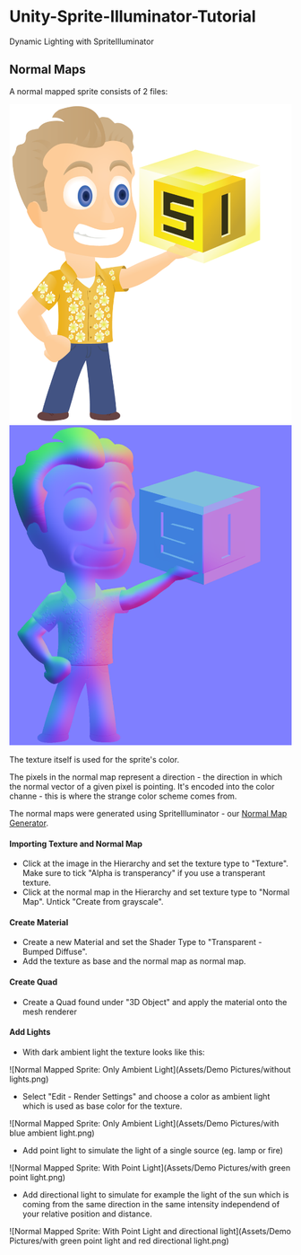 # Unity-Sprite-Illuminator-Tutorial
Dynamic Lighting with SpriteIlluminator

## Normal Maps

A normal mapped sprite consists of 2 files:

![Normal Mapped Sprite: Sprite's Texture](Assets/Sprites/character-with-si-logo.png)
![Normal Mapped Sprite: Sprite's Normal Map](Assets/Sprites/character-with-si-logo_n.png)

The texture itself is used for the sprite's color. 

The pixels in the normal map represent a direction - the direction in which the normal vector of a given pixel is pointing. It's encoded into the color channe - this is where the strange color scheme comes from.

The normal maps were generated using SpriteIlluminator - our [Normal Map Generator](https://www.codeandweb.com/normal-map-generator).

#### Importing Texture and Normal Map

* Click at the image in the Hierarchy and set the texture type to "Texture". Make sure to tick "Alpha is transperancy" if you use a transperant texture.
* Click at the normal map in the Hierarchy and set texture type to "Normal Map". Untick "Create from grayscale".

#### Create Material

* Create a new Material and set the Shader Type to "Transparent - Bumped Diffuse".
* Add the texture as base and the normal map as normal map.

#### Create Quad

* Create a Quad found under "3D Object" and apply the material onto the mesh renderer

#### Add Lights
* With dark ambient light the texture looks like this:

![Normal Mapped Sprite: Only Ambient Light](Assets/Demo Pictures/without lights.png)

* Select "Edit - Render Settings" and choose a color as ambient light which is used as base color for the texture.

![Normal Mapped Sprite: Only Ambient Light](Assets/Demo Pictures/with blue ambient light.png)

* Add point light to simulate the light of a single source (eg. lamp or fire)

![Normal Mapped Sprite: With Point Light](Assets/Demo Pictures/with green point light.png)

* Add directional light to simulate for example the light of the sun which is coming from the same direction in the same intensity independend of your relative position and distance.

![Normal Mapped Sprite: With Point Light and directional light](Assets/Demo Pictures/with green point light and red directional light.png)
